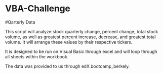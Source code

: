 # VBA-Challenge
#Qarterly Data

This script will analyze stock quarterly change, percent change, total stock volume, as well as greatest percent increase, decrease, and greatest total volume. 
It will arrange these values by their respective tickers.

It is designed to be run on Visual Basic through excel and will loop through all sheets within the workbook. 

The data was provided to us through edX.bootcamp_berkely.
